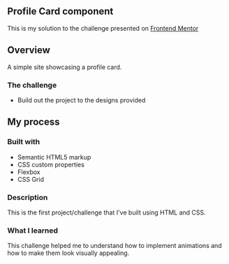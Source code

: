 ## Profile Card component

This is my solution to the challenge presented on [Frontend Mentor](https://www.frontendmentor.io/challenges/profile-card-component-cfArpWshJ)

## Overview 

A simple site showcasing a profile card.

### The challenge

- Build out the project to the designs provided

## My process

### Built with

- Semantic HTML5 markup
- CSS custom properties
- Flexbox
- CSS Grid

### Description 

This is the first project/challenge that I've built using HTML and CSS.

### What I learned
This challenge helped me to understand how to implement animations and how to make them look visually appealing.  

